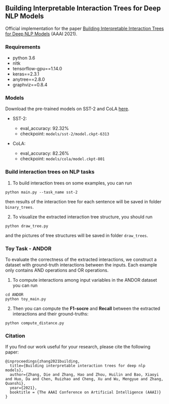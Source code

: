 ## Building Interpretable Interaction Trees for Deep NLP Models
Official implementation for the paper [Building Interpretable Interaction Trees for Deep NLP Models](https://arxiv.org/abs/2007.04298) (AAAI 2021).

### Requirements
- python 3.6
- nltk
- tensorflow-gpu==1.14.0
- keras==2.3.1
- anytree==2.8.0
- graphviz==0.8.4

### Models
Download the pre-trained models on SST-2 and CoLA [here](https://drive.google.com/drive/folders/1t0TNRLy2RlN7igqZxFIY5ZbmPqbZ-sDl?usp=sharing).
- SST-2: 
    - eval_accuracy: 92.32%
    - checkpoint: `models/sst-2/model.ckpt-6313`

- CoLA: 
    - eval_accuracy: 82.26%
    - checkpoint: `models/cola/model.ckpt-801`

### Build interaction trees on NLP tasks
1. To build interaction trees on some examples, you can run
```
python main.py --task_name sst-2
```
then results of the interaction tree for each sentence will be saved in folder `binary_trees`.

2. To visualize the extracted interaction tree structure, you should run
```
python draw_tree.py
```
and the pictures of tree structures will be saved in folder `draw_trees`.


### Toy Task - ANDOR
To evaluate the correctness of the extracted interactions, we construct a dataset with
 ground-truth interactions between the inputs. Each example only contains AND operations and OR operations.

1. To compute interactions among input variables in the ANDOR dataset you can run
```
cd ANDOR
python toy_main.py
```

2. Then you can compute the **F1-socre** and **Recall** between the extracted interactions and their ground-truths:
```
python compute_distance.py
```


### Citation
If you find our work useful for your research, please cite the following paper:
```
@inproceedings{zhang2021building,
  title={Building interpretable interaction trees for deep nlp models},
  author={Zhang, Die and Zhang, Hao and Zhou, Huilin and Bao, Xiaoyi and Huo, Da and Chen, Ruizhao and Cheng, Xu and Wu, Mengyue and Zhang, Quanshi},
  year={2021},
  booktitle = {The AAAI Conference on Artificial Intelligence (AAAI)}
}
```







